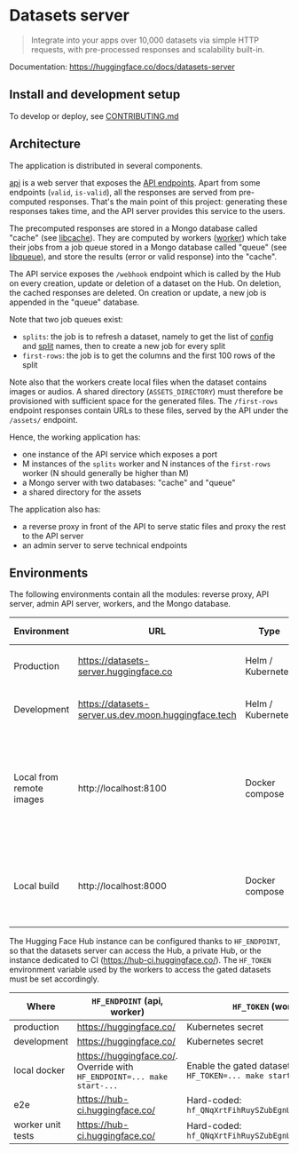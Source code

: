 # Datasets server

> Integrate into your apps over 10,000 datasets via simple HTTP requests, with pre-processed responses and scalability built-in.

Documentation: https://huggingface.co/docs/datasets-server

## Install and development setup

To develop or deploy, see [CONTRIBUTING.md](./CONTRIBUTING.md)

## Architecture

The application is distributed in several components.

[api](./services/api) is a web server that exposes the [API endpoints](https://huggingface.co/docs/datasets-server). Apart from some endpoints (`valid`, `is-valid`), all the responses are served from pre-computed responses. That's the main point of this project: generating these responses takes time, and the API server provides this service to the users.

The precomputed responses are stored in a Mongo database called "cache" (see [libcache](./libs/libcache)). They are computed by workers ([worker](./services/worker)) which take their jobs from a job queue stored in a Mongo database called "queue" (see [libqueue](./libs/libqueue)), and store the results (error or valid response) into the "cache".

The API service exposes the `/webhook` endpoint which is called by the Hub on every creation, update or deletion of a dataset on the Hub. On deletion, the cached responses are deleted. On creation or update, a new job is appended in the "queue" database.

Note that two job queues exist:

- `splits`: the job is to refresh a dataset, namely to get the list of [config](https://huggingface.co/docs/datasets/v2.1.0/en/load_hub#select-a-configuration) and [split](https://huggingface.co/docs/datasets/v2.1.0/en/load_hub#select-a-split) names, then to create a new job for every split
- `first-rows`: the job is to get the columns and the first 100 rows of the split

Note also that the workers create local files when the dataset contains images or audios. A shared directory (`ASSETS_DIRECTORY`) must therefore be provisioned with sufficient space for the generated files. The `/first-rows` endpoint responses contain URLs to these files, served by the API under the `/assets/` endpoint.

Hence, the working application has:

- one instance of the API service which exposes a port
- M instances of the `splits` worker and N instances of the `first-rows` worker (N should generally be higher than M)
- a Mongo server with two databases: "cache" and "queue"
- a shared directory for the assets

The application also has:

- a reverse proxy in front of the API to serve static files and proxy the rest to the API server
- an admin server to serve technical endpoints

## Environments

The following environments contain all the modules: reverse proxy, API server, admin API server, workers, and the Mongo database.

| Environment              | URL                                                  | Type              | How to deploy                                                        |
| ------------------------ | ---------------------------------------------------- | ----------------- | -------------------------------------------------------------------- |
| Production               | https://datasets-server.huggingface.co               | Helm / Kubernetes | `make upgrade-prod` in [chart](./chart)                              |
| Development              | https://datasets-server.us.dev.moon.huggingface.tech | Helm / Kubernetes | `make upgrade-dev` in [chart](./chart)                               |
| Local from remote images | http://localhost:8100                                | Docker compose    | `make start-from-remote-images` (fetches docker images from AWS ECR) |
| Local build              | http://localhost:8000                                | Docker compose    | `make start-from-local-code` (builds docker images)                  |

The Hugging Face Hub instance can be configured thanks to `HF_ENDPOINT`, so that the datasets server can access the Hub, a private Hub, or the instance dedicated to CI (https://hub-ci.huggingface.co/). The `HF_TOKEN` environment variable used by the workers to access the gated datasets must be set accordingly.

| Where             | `HF_ENDPOINT` (api, worker)                                             | `HF_TOKEN` (worker)                                          |
| ----------------- | ----------------------------------------------------------------------- | ------------------------------------------------------------ |
| production        | https://huggingface.co/                                                 | Kubernetes secret                                            |
| development       | https://huggingface.co/                                                 | Kubernetes secret                                            |
| local docker      | https://huggingface.co/. Override with `HF_ENDPOINT=... make start-...` | Enable the gated datasets with `HF_TOKEN=... make start-...` |
| e2e               | https://hub-ci.huggingface.co/                                          | Hard-coded: `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`          |
| worker unit tests | https://hub-ci.huggingface.co/                                          | Hard-coded: `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`          |
